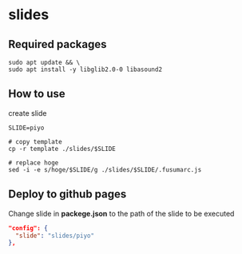 # slides

## Required packages

```
sudo apt update && \
sudo apt install -y libglib2.0-0 libasound2
```

## How to use

create slide

```
SLIDE=piyo

# copy template
cp -r template ./slides/$SLIDE

# replace hoge
sed -i -e s/hoge/$SLIDE/g ./slides/$SLIDE/.fusumarc.js
```

## Deploy to github pages

Change slide in **packege.json** to the path of the slide to be executed

```json
"config": {
  "slide": "slides/piyo"
},
```
